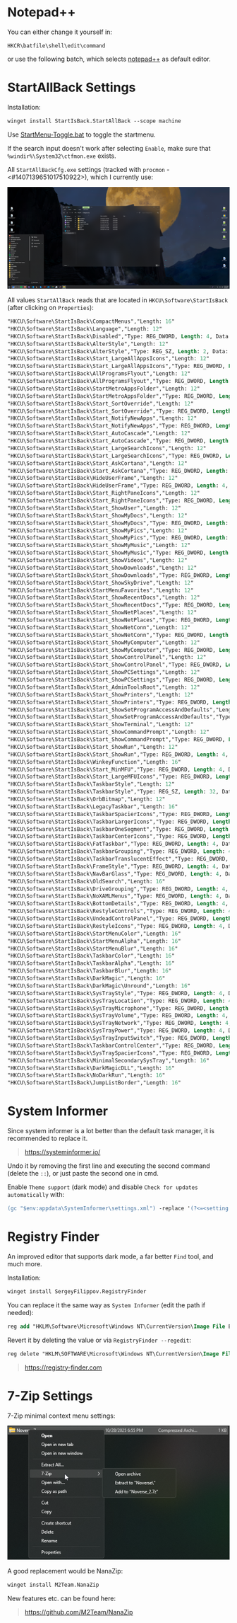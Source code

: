 # Notepad++

You can either change it yourself in:
```
HKCR\batfile\shell\edit\command
```
or use the following batch, which selects [notepad++](https://notepad-plus-plus.org/downloads/) as default editor.

# StartAllBack Settings

Installation:
```ps
winget install StartIsBack.StartAllBack --scope machine
```

Use [StartMenu-Toggle.bat](https://github.com/5Noxi/win-config/tree/main/system/assets) to toggle the startmenu.

If the search input doesn't work after selecting `Enable`, make sure that `%windir%\System32\ctfmon.exe` exists.

All `StartAllBackCfg.exe` settings (tracked with `procmon` - <#1407139651017510922>), which I currently use:

![](https://github.com/5Noxi/win-config/blob/main/system/images/startallback.png?raw=true)


All values `StartAllBack` reads that are located in `HKCU\Software\StartIsBack` (after clicking on `Properties`):
```ps
"HKCU\Software\StartIsBack\CompactMenus","Length: 16"
"HKCU\Software\StartIsBack\Language","Length: 12"
"HKCU\Software\StartIsBack\Disabled","Type: REG_DWORD, Length: 4, Data: 0"
"HKCU\Software\StartIsBack\AlterStyle","Length: 12"
"HKCU\Software\StartIsBack\AlterStyle","Type: REG_SZ, Length: 2, Data: "
"HKCU\Software\StartIsBack\Start_LargeAllAppsIcons","Length: 12"
"HKCU\Software\StartIsBack\Start_LargeAllAppsIcons","Type: REG_DWORD, Length: 4, Data: 0"
"HKCU\Software\StartIsBack\AllProgramsFlyout","Length: 12"
"HKCU\Software\StartIsBack\AllProgramsFlyout","Type: REG_DWORD, Length: 4, Data: 0"
"HKCU\Software\StartIsBack\StartMetroAppsFolder","Length: 12"
"HKCU\Software\StartIsBack\StartMetroAppsFolder","Type: REG_DWORD, Length: 4, Data: 1"
"HKCU\Software\StartIsBack\Start_SortOverride","Length: 12"
"HKCU\Software\StartIsBack\Start_SortOverride","Type: REG_DWORD, Length: 4, Data: 0"
"HKCU\Software\StartIsBack\Start_NotifyNewApps","Length: 12"
"HKCU\Software\StartIsBack\Start_NotifyNewApps","Type: REG_DWORD, Length: 4, Data: 0"
"HKCU\Software\StartIsBack\Start_AutoCascade","Length: 12"
"HKCU\Software\StartIsBack\Start_AutoCascade","Type: REG_DWORD, Length: 4, Data: 0"
"HKCU\Software\StartIsBack\Start_LargeSearchIcons","Length: 12"
"HKCU\Software\StartIsBack\Start_LargeSearchIcons","Type: REG_DWORD, Length: 4, Data: 0"
"HKCU\Software\StartIsBack\Start_AskCortana","Length: 12"
"HKCU\Software\StartIsBack\Start_AskCortana","Type: REG_DWORD, Length: 4, Data: 0"
"HKCU\Software\StartIsBack\HideUserFrame","Length: 12"
"HKCU\Software\StartIsBack\HideUserFrame","Type: REG_DWORD, Length: 4, Data: 1"
"HKCU\Software\StartIsBack\Start_RightPaneIcons","Length: 12"
"HKCU\Software\StartIsBack\Start_RightPaneIcons","Type: REG_DWORD, Length: 4, Data: 2"
"HKCU\Software\StartIsBack\Start_ShowUser","Length: 12"
"HKCU\Software\StartIsBack\Start_ShowMyDocs","Length: 12"
"HKCU\Software\StartIsBack\Start_ShowMyDocs","Type: REG_DWORD, Length: 4, Data: 1"
"HKCU\Software\StartIsBack\Start_ShowMyPics","Length: 12"
"HKCU\Software\StartIsBack\Start_ShowMyPics","Type: REG_DWORD, Length: 4, Data: 0"
"HKCU\Software\StartIsBack\Start_ShowMyMusic","Length: 12"
"HKCU\Software\StartIsBack\Start_ShowMyMusic","Type: REG_DWORD, Length: 4, Data: 0"
"HKCU\Software\StartIsBack\Start_ShowVideos","Length: 12"
"HKCU\Software\StartIsBack\Start_ShowDownloads","Length: 12"
"HKCU\Software\StartIsBack\Start_ShowDownloads","Type: REG_DWORD, Length: 4, Data: 0"
"HKCU\Software\StartIsBack\Start_ShowSkyDrive","Length: 12"
"HKCU\Software\StartIsBack\StartMenuFavorites","Length: 12"
"HKCU\Software\StartIsBack\Start_ShowRecentDocs","Length: 12"
"HKCU\Software\StartIsBack\Start_ShowRecentDocs","Type: REG_DWORD, Length: 4, Data: 0"
"HKCU\Software\StartIsBack\Start_ShowNetPlaces","Length: 12"
"HKCU\Software\StartIsBack\Start_ShowNetPlaces","Type: REG_DWORD, Length: 4, Data: 0"
"HKCU\Software\StartIsBack\Start_ShowNetConn","Length: 12"
"HKCU\Software\StartIsBack\Start_ShowNetConn","Type: REG_DWORD, Length: 4, Data: 0"
"HKCU\Software\StartIsBack\Start_ShowMyComputer","Length: 12"
"HKCU\Software\StartIsBack\Start_ShowMyComputer","Type: REG_DWORD, Length: 4, Data: 0"
"HKCU\Software\StartIsBack\Start_ShowControlPanel","Length: 12"
"HKCU\Software\StartIsBack\Start_ShowControlPanel","Type: REG_DWORD, Length: 4, Data: 2"
"HKCU\Software\StartIsBack\Start_ShowPCSettings","Length: 12"
"HKCU\Software\StartIsBack\Start_ShowPCSettings","Type: REG_DWORD, Length: 4, Data: 1"
"HKCU\Software\StartIsBack\Start_AdminToolsRoot","Length: 12"
"HKCU\Software\StartIsBack\Start_ShowPrinters","Length: 12"
"HKCU\Software\StartIsBack\Start_ShowPrinters","Type: REG_DWORD, Length: 4, Data: 0"
"HKCU\Software\StartIsBack\Start_ShowSetProgramAccessAndDefaults","Length: 12"
"HKCU\Software\StartIsBack\Start_ShowSetProgramAccessAndDefaults","Type: REG_DWORD, Length: 4, Data: 0"
"HKCU\Software\StartIsBack\Start_ShowTerminal","Length: 12"
"HKCU\Software\StartIsBack\Start_ShowCommandPrompt","Length: 12"
"HKCU\Software\StartIsBack\Start_ShowCommandPrompt","Type: REG_DWORD, Length: 4, Data: 0"
"HKCU\Software\StartIsBack\Start_ShowRun","Length: 12"
"HKCU\Software\StartIsBack\Start_ShowRun","Type: REG_DWORD, Length: 4, Data: 0"
"HKCU\Software\StartIsBack\WinkeyFunction","Length: 16"
"HKCU\Software\StartIsBack\Start_MinMFU","Type: REG_DWORD, Length: 4, Data: 13"
"HKCU\Software\StartIsBack\Start_LargeMFUIcons","Type: REG_DWORD, Length: 4, Data: 1"
"HKCU\Software\StartIsBack\TaskbarStyle","Length: 12"
"HKCU\Software\StartIsBack\TaskbarStyle","Type: REG_SZ, Length: 32, Data: Plain8.msstyles"
"HKCU\Software\StartIsBack\OrbBitmap","Length: 12"
"HKCU\Software\StartIsBack\LegacyTaskbar","Length: 16"
"HKCU\Software\StartIsBack\TaskbarSpacierIcons","Type: REG_DWORD, Length: 4, Data: 4294967295"
"HKCU\Software\StartIsBack\TaskbarLargerIcons","Type: REG_DWORD, Length: 4, Data: 0"
"HKCU\Software\StartIsBack\TaskbarOneSegment","Type: REG_DWORD, Length: 4, Data: 0"
"HKCU\Software\StartIsBack\TaskbarCenterIcons","Type: REG_DWORD, Length: 4, Data: 0"
"HKCU\Software\StartIsBack\FatTaskbar","Type: REG_DWORD, Length: 4, Data: 0"
"HKCU\Software\StartIsBack\TaskbarGrouping","Type: REG_DWORD, Length: 4, Data: 1"
"HKCU\Software\StartIsBack\TaskbarTranslucentEffect","Type: REG_DWORD, Length: 4, Data: 0"
"HKCU\Software\StartIsBack\FrameStyle","Type: REG_DWORD, Length: 4, Data: 1"
"HKCU\Software\StartIsBack\NavBarGlass","Type: REG_DWORD, Length: 4, Data: 1"
"HKCU\Software\StartIsBack\OldSearch","Length: 16"
"HKCU\Software\StartIsBack\DriveGrouping","Type: REG_DWORD, Length: 4, Data: 0"
"HKCU\Software\StartIsBack\NoXAMLMenus","Type: REG_DWORD, Length: 4, Data: 1"
"HKCU\Software\StartIsBack\BottomDetails","Type: REG_DWORD, Length: 4, Data: 0"
"HKCU\Software\StartIsBack\RestyleControls","Type: REG_DWORD, Length: 4, Data: 0"
"HKCU\Software\StartIsBack\UndeadControlPanel","Type: REG_DWORD, Length: 4, Data: 1"
"HKCU\Software\StartIsBack\RestyleIcons","Type: REG_DWORD, Length: 4, Data: 1"
"HKCU\Software\StartIsBack\StartMenuColor","Length: 16"
"HKCU\Software\StartIsBack\StartMenuAlpha","Length: 16"
"HKCU\Software\StartIsBack\StartMenuBlur","Length: 16"
"HKCU\Software\StartIsBack\TaskbarColor","Length: 16"
"HKCU\Software\StartIsBack\TaskbarAlpha","Length: 16"
"HKCU\Software\StartIsBack\TaskbarBlur","Length: 16"
"HKCU\Software\StartIsBack\DarkMagic","Length: 16"
"HKCU\Software\StartIsBack\DarkMagic\Unround","Length: 16"
"HKCU\Software\StartIsBack\SysTrayStyle","Type: REG_DWORD, Length: 4, Data: 0"
"HKCU\Software\StartIsBack\SysTrayLocation","Type: REG_DWORD, Length: 4, Data: 0"
"HKCU\Software\StartIsBack\SysTrayMicrophone","Type: REG_DWORD, Length: 4, Data: 1"
"HKCU\Software\StartIsBack\SysTrayVolume","Type: REG_DWORD, Length: 4, Data: 1"
"HKCU\Software\StartIsBack\SysTrayNetwork","Type: REG_DWORD, Length: 4, Data: 1"
"HKCU\Software\StartIsBack\SysTrayPower","Type: REG_DWORD, Length: 4, Data: 0"
"HKCU\Software\StartIsBack\SysTrayInputSwitch","Type: REG_DWORD, Length: 4, Data: 0"
"HKCU\Software\StartIsBack\TaskbarControlCenter","Type: REG_DWORD, Length: 4, Data: 0"
"HKCU\Software\StartIsBack\SysTraySpacierIcons","Type: REG_DWORD, Length: 4, Data: 1"
"HKCU\Software\StartIsBack\MinimalSecondarySysTray","Length: 16"
"HKCU\Software\StartIsBack\DarkMagicDLL","Length: 16"
"HKCU\Software\StartIsBack\NoDarkRun","Length: 16"
"HKCU\Software\StartIsBack\JumpListBorder","Length: 16"
```

# System Informer

Since system informer is a lot better than the default task manager, it is recommended to replace it.

> https://systeminformer.io/

Undo it by removing the first line and executing the second command (delete the `::`), or just paste the second one in cmd.

Enable `Theme support` (dark mode) and disable `Check for updates automatically` with:
```ps
(gc "$env:appdata\SystemInformer\settings.xml") -replace '(?<=<setting name="ProcessHacker\.UpdateChecker\.PromptStart">)\d(?=</setting>)','0' -replace '(?<=<setting name="EnableThemeSupport">)\d(?=</setting>)','1' | sc "$appdata\SystemInformer\settings.xml"
```

# Registry Finder

An improved editor that supports dark mode, a far better `Find` tool, and much more. 

Installation:
```ps
winget install SergeyFilippov.RegistryFinder
```
You can replace it the same way as `System Informer` (edit the path if needed):
```ps
reg add "HKLM\Software\Microsoft\Windows NT\CurrentVersion\Image File Execution Options\regedit.exe" /v Debugger /t REG_SZ /d "\"C:\Program Files\Registry Finder\RegistryFinder.exe\" -z" /f
```
Revert it by deleting the value or via `RegistryFinder --regedit`:
```ps
reg delete "HKLM\SOFTWARE\Microsoft\Windows NT\CurrentVersion\Image File Execution Options\taskmgr.exe" /v Debugger /f
```
> https://registry-finder.com

# 7-Zip Settings

7-Zip minimal context menu settings:

![](https://github.com/5Noxi/win-config/blob/main/misc/images/7zip.png?raw=true)

A good replacement would be NanaZip:
```ps
winget install M2Team.NanaZip
```
New features etc. can be found here:
> https://github.com/M2Team/NanaZip